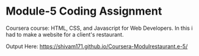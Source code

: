 
# Module-5 Coding Assignment

Coursera course: HTML, CSS, and Javascript for Web Developers.
In this i had to make a website for a client's restaurant.

Output Here: https://shivam171.github.io/Coursera-Modulrestaurant.e-5/
